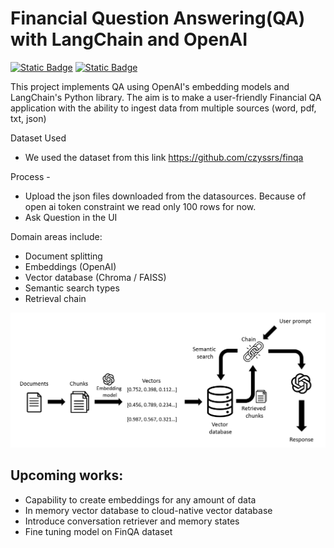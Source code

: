 # Financial Question Answering(QA) with LangChain and OpenAI 
<a href="https://github.com/sienlonglim/LangChain"><img alt="Static Badge" src="https://img.shields.io/badge/github-black?style=flat-square&logo=github"></a> 
<a href="https://document-query-bot.streamlit.app/"><img alt="Static Badge" src="https://img.shields.io/badge/Streamlit%20App-red?style=flat-square&logo=streamlit&labelColor=white"></a> 

This project implements QA using OpenAI's embedding models and LangChain's Python library.  The aim is to make a user-friendly Financial QA application with the ability to ingest data from multiple sources (word, pdf, txt, json)

Dataset Used

- We used the dataset from this link
  https://github.com/czyssrs/finqa

Process -
- Upload the json files downloaded from the datasources. Because of open ai token constraint we read only 100 rows for now.
- Ask Question in the UI


Domain areas include:
- Document splitting
- Embeddings (OpenAI)
- Vector database (Chroma / FAISS)
- Semantic search types
- Retrieval chain

![Screenshot](images/framework.png)

## Upcoming works:
- Capability to create embeddings for any amount of data 
- In memory vector database to cloud-native vector database
- Introduce conversation retriever and memory states
- Fine tuning model on FinQA dataset




